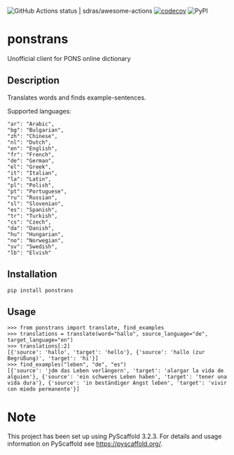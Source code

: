 ![GitHub Actions status | sdras/awesome-actions](https://github.com/plysytsya/ponstrans/workflows/tests/badge.svg)
[![codecov](https://codecov.io/gh/plysytsya/ponstrans/branch/master/graph/badge.svg)](https://codecov.io/gh/plysytsya/ponstrans/branch/master/graph/badge.svg)
![PyPI](https://img.shields.io/pypi/v/ponstrans)

# ponstrans


Unofficial client for PONS online dictionary


## Description

Translates words and finds example-sentences.

Supported languages:
```
"ar": "Arabic",
"bg": "Bulgarian",
"zh": "Chinese",
"nl": "Dutch",
"en": "English",
"fr": "French",
"de": "German",
"el": "Greek",
"it": "Italian",
"la": "Latin",
"pl": "Polish",
"pt": "Portuguese",
"ru": "Russian",
"sl": "Slovenian",
"es": "Spanish",
"tr": "Turkish",
"cs": "Czech",
"da": "Danish",
"hu": "Hungarian",
"no": "Norwegian",
"sv": "Swedish",
"lb": "Elvish"
```

## Installation
```
pip install ponstrans
```

## Usage

```
>>> from ponstrans import translate, find_examples
>>> translations = translate(word="hallo", source_language="de", target_language="en")
>>> translations[:2]
[{'source': 'hallo', 'target': 'hello'}, {'source': 'hallo (zur Begrüßung)', 'target': 'hi'}]
>>> find_examples("leben", "de", "es")
[{'source': 'jdm das Leben verlängern', 'target': 'alargar la vida de alguien'}, {'source': 'ein schweres Leben haben', 'target': 'tener una vida dura'}, {'source': 'in beständiger Angst leben', 'target': 'vivir con miedo permanente'}]
```

Note
====

This project has been set up using PyScaffold 3.2.3. For details and usage
information on PyScaffold see https://pyscaffold.org/.
